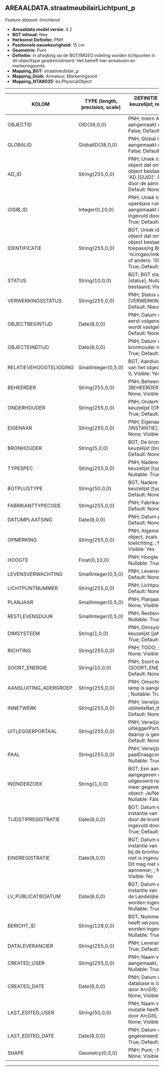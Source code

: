 ## AREAALDATA.straatmeubilairLichtpunt_p

*Feature dataset: Inrichtend*


* __Areaaldata model versie:__ 4.2
* __BGT inhoud:__ Nee
* __Herkomst Definitie:__ PNH
* __Positionele nauwkeurigheid:__ 15 cm
* __Geometrie:__ Punt
* __Definitie:__ in afwijking op de BGT/IMGEO indeling worden lichtpunten in dit objecttype geadministreerd. Het betreft hier armaturen en markeringsunits.
* __Mapping_BGT:__ straatmeubilair_p
* __Mapping_Gisib:__ Armatuur, Markeringsunit
* __Mapping_NTA8035:__ bs:PhysicalObject

***

|__KOLOM__                             |__TYPE (length, precision, scale)__          	          |__DEFINITIE__ (oorsprong; beschrijving; keuzelijst; nullable; default; zichtbaar in Areaalviewer)|
|------                              |----          	         |-----    |
|OBJECTID                            |OID(38,0,0)                |PNH; Intern ArcGIS Identificatienummer, aangemaakt door ArcGIS; ; Nullable: False; Default: None; Visible: Yes|
|GLOBALID                            |GlobalID(38,0,0)           |PNH; Global Unique Identifier,  aangemaakt door ArcGIS; ; Nullable: False; Default: None; Visible: No|
|AD_ID                               |String(255,0,0)            |PNH; Uniek identificatienummer voor het object dat onveranderlijk is zolang het object bestaat in Areaaldata: in format 'AD.[GUID]'. Dit moet worden ingevuld door de aannemer; ; Nullable: False; Default: None; Visible: Yes|
|GISIB_ID                            |Integer(0,10,0)            |PNH; Uniek Identificatienummer beheer openbare ruimte (GISIB), wordt aangemaakt in GISIB en mag niet worden ingevuld door de aannemer; ; Nullable: True; Default: None; Visible: No|
|IDENTIFICATIE                       |String(255,0,0)            |BGT; Uniek identificatienummer voor het object dat onveranderlijk is zolang het object bestaat: bevat indien van toepassing BGT/IMKL ID in format 'nl.imgeo/imkl.bronhouderscode.LokaalID' of anders: '00000'.LokaalID; ; Nullable: True; Default: None; Visible: No|
|STATUS                              |String(10,0,0)             |BGT; BGT status van het object; keuzelijst [status]; Nullable: False; Default: bestaand; Visible: No|
|VERWERKINGSSTATUS                   |String(255,0,0)            |PNH; Status van de gegevens; keuzelijst [VERWERKINGSSTATUS]; Nullable: False; Default: Nieuw; Visible: Yes|
|OBJECTBEGINTIJD                     |Date(8,0,0)                |PNH; Datum waarop het object voor het eerst volgens het areaaldata datamodel wordt vastgelegd ; ; Nullable: True; Default: None; Visible: Yes|
|OBJECTEINDTIJD                      |Date(8,0,0)                |PNH; Datum waarop het object bij de bronhouder niet meer geldig is; ; Nullable: True; Default: None; Visible: Yes|
|RELATIEVEHOOGTELIGGING              |SmallInteger(0,5,0)        |BGT; Aanduiding voor de relatieve hoogte van het object; ; Nullable: False; Default: 0; Visible: Yes|
|BEHEERDER                           |String(255,0,0)            |PNH; Beheerder van het object; keuzelijst [BEHEERDER]; Nullable: True; Default: None; Visible: Yes|
|ONDERHOUDER                         |String(255,0,0)            |PNH; Onderhouder van het object; keuzelijst [ONDERHOUDER]; Nullable: True; Default: None; Visible: Yes|
|EIGENAAR                            |String(255,0,0)            |PNH; Eigenaar van het object; keuzelijst [INSTANTIE]; Nullable: True; Default: None; Visible: Yes|
|BRONHOUDER                          |String(5,0,0)              |BGT; De bronhoudercode van het object; keuzelijst [bronhouder]; Nullable: False; Default: None; Visible: No|
|TYPESPEC                            |String(255,0,0)            |PNH; Nadere typering van het object; keuzelijst [typeSpecSTMLichtpunt]; Nullable: True; Default: None; Visible: Yes|
|BGTPLUSTYPE                         |String(50,0,0)             |BGT; Nadere type omschrijving in de BGT; keuzelijst [typeSTM]; Nullable: False; Default: None; Visible: No|
|FABRIKANTTYPECODE                   |String(255,0,0)            |PNH; Fabrikanttypecode; ; Nullable: True; Default: None; Visible: Yes|
|DATUMPLAATSING                      |Date(8,0,0)                |PNH; Datum plaatsing; ; Nullable: True; Default: None; Visible: No|
|OPMERKING                           |String(255,0,0)            |PNH; Algemene opmerking voor het object, zoals een omschrijving of toelichting; ; Nullable: True; Default: None; Visible: Yes|
|HOOGTE                              |Float(0,10,0)              |PNH; Hoogte van het lichtpunt in meter; ; Nullable: True; Default: None; Visible: Yes|
|LEVENSVERWACHTING                   |SmallInteger(0,5,0)        |PNH; Levensverwachting; ; Nullable: True; Default: None; Visible: No|
|LICHTPUNTNUMMER                     |String(255,0,0)            |PNH; Lichtpuntnummer; ; Nullable: True; Default: None; Visible: Yes|
|PLANJAAR                            |SmallInteger(0,5,0)        |PNH; Planjaar; ; Nullable: True; Default: None; Visible: No|
|RESTLEVENSDUUR                      |SmallInteger(0,5,0)        |PNH; Restlevensduur in maanden; ; Nullable: True; Default: None; Visible: No|
|DIMSYSTEEM                          |String(1,0,0)              |PNH; Dimsysteem: Ja/Nee/Onbekend; keuzelijst [jaNeeOnbekend]; Nullable: True; Default: O; Visible: No|
|RICHTING                            |String(255,0,0)            |PNH; TODO; ; Nullable: True; Default: None; Visible: No|
|SOORT_ENERGIE                       |String(10,0,0)             |PNH; Soort energie; keuzelijst [SOORT_ENERGIE]; Nullable: True; Default: None; Visible: No|
|AANSLUITING_ADERGROEP               |String(255,0,0)            |PNH; Omschrijving op welke adergroep lamp is aangesloten bv L2-12L125-GR1; ; Nullable: True; Default: None; Visible: No|
|INNETWERK                           |String(255,0,0)            |PNH; Verwijzende sleutel naar utiliteitsNet_tbl (simpel); ; Nullable: True; Default: None; Visible: No|
|UITLEGGERPORTAAL                    |String(255,0,0)            |PNH; Verwijzende sleutel naar uitleggerPortaal_l (simpel), als armatuur daarop is gemonteerd; ; Nullable: True; Default: None; Visible: No|
|PAAL                                |String(255,0,0)            |PNH; Verwijzende sleutel naar paalDraagconstructie_p (simpel); ; Nullable: True; Default: None; Visible: No|
|INONDERZOEK                         |String(1,0,0)              |BGT; Een aanduiding waarmee wordt aangegeven dat een onderzoek wordt uitgevoerd naar de juistheid van een of meer gegevens van het betreffende object: Ja/Nee; keuzelijst [jaNee]; Nullable: False; Default: N; Visible: No|
|TIJDSTIPREGISTRATIE                 |Date(8,0,0)                |BGT; Datum en tijdstip waarop deze instantie van het object is opgenomen door de bronhouder. Dit mag niet worden ingevuld door de aannemer; ; Nullable: True; Default: None; Visible: No|
|EINDREGISTRATIE                     |Date(8,0,0)                |BGT; Datum en tijdstip waarop deze instantie van het object niet meer geldig is bij de bronhouder. Wanneer deze waarde niet is ingevuld is de instantie nog geldig. Dit mag niet worden ingevuld door de aannemer; ; Nullable: True; Default: None; Visible: No|
|LV_PUBLICATIEDATUM                  |Date(8,0,0)                |BGT; Datum en tijdstip waarop deze instantie van het object is opgenomen in de Landelijke Voorziening. Dit mag niet worden ingevuld door de aannemer; ; Nullable: True; Default: None; Visible: No|
|BERICHT_ID                          |String(128,0,0)            |BGT; Nummer van het bericht dat PNH heeft verzonden naar LV. Dit mag niet worden ingevuld door de aannemer; ; Nullable: True; Default: None; Visible: No|
|DATALEVERANCIER                     |String(255,0,0)            |PNH; Leverancier van de data; ; Nullable: True; Default: None; Visible: No|
|CREATED_USER                        |String(255,0,0)            |PNH; Naam van gebruiker die de rij heeft aangemaakt, gegenereerd door ArcGIS; ; Nullable: True; Default: None; Visible: No|
|CREATED_DATE                        |Date(8,0,0)                |PNH; Datum waarop de rij aan de database is toegevoegd, gegenereerd door ArcGIS; ; Nullable: True; Default: None; Visible: No|
|LAST_EDITED_USER                    |String(50,0,0)             |PNH; Naam van gebruiker die de laatste mutatie heeft doorgevoerd, gegenereerd door ArcGIS; ; Nullable: True; Default: None; Visible: No|
|LAST_EDITED_DATE                    |Date(8,0,0)                |PNH; Datum van de laatste mutatie, gegenereerd door ArcGIS; ; Nullable: True; Default: None; Visible: No|
|SHAPE                               |Geometry(0,0,0)            |PNH; Punt; ; Nullable: False; Default: None; Visible: Yes|


***

